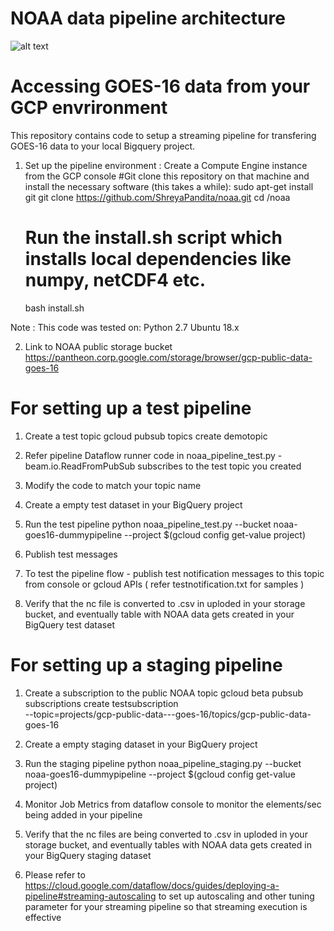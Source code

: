 # NOAA data pipeline architecture
![alt text](https://storage.googleapis.com/goes-arch/goes16.png)


# Accessing GOES-16 data from your GCP envrironment 
 
 This repository contains code to setup a streaming pipeline for transfering GOES-16 data to your local Bigquery project. 

1. Set up the pipeline environment :
	Create a Compute Engine instance from the GCP console
	#Git clone this repository on that machine and install the necessary software (this takes a while):
	sudo apt-get install git
	git clone https://github.com/ShreyaPandita/noaa.git
	cd /noaa
	# Run the install.sh script which installs local dependencies like numpy, netCDF4 etc. 
	bash install.sh


Note : This code was tested on: 
Python 2.7
Ubuntu 18.x 

2. Link to NOAA public storage bucket 
https://pantheon.corp.google.com/storage/browser/gcp-public-data-goes-16


# For setting up a test pipeline 

1. Create a test topic 
gcloud pubsub topics create demotopic 

2. Refer pipeline Dataflow runner code in noaa_pipeline_test.py - beam.io.ReadFromPubSub subscribes to the test topic you created 

3. Modify the code to match your topic name 

4. Create a empty test dataset in your BigQuery project

5. Run the test pipeline 
python noaa_pipeline_test.py --bucket noaa-goes16-dummypipeline --project $(gcloud config get-value project)

6. Publish test messages 

7. To test the pipeline flow - publish test notification messages to this topic from console or gcloud APIs ( refer testnotification.txt for samples )

5. Verify that the nc file is converted to .csv in uploded in your storage bucket, and eventually table with NOAA data gets created in your BigQuery test dataset 


# For setting up a staging pipeline 
1. Create a subscription to the public NOAA topic
gcloud beta pubsub subscriptions create testsubscription \
    --topic=projects/gcp-public-data---goes-16/topics/gcp-public-data-goes-16

2. Create a empty staging dataset in your BigQuery project

3. Run the staging pipeline 
python noaa_pipeline_staging.py --bucket noaa-goes16-dummypipeline --project $(gcloud config get-value project)

4. Monitor Job Metrics from dataflow console to monitor the elements/sec being added in your pipeline

5. Verify that the nc files are being converted to .csv in uploded in your storage bucket, and eventually tables with NOAA data gets created in your BigQuery staging dataset 

6. Please refer to https://cloud.google.com/dataflow/docs/guides/deploying-a-pipeline#streaming-autoscaling to set up autoscaling and other tuning parameter for your streaming pipeline so that streaming execution is effective 



